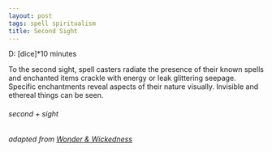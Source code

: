 ```yaml
---
layout: post
tags: spell spiritualism
title: Second Sight
---
```

D: [dice]*10 minutes

To the second sight, spell casters radiate the presence of their known spells and enchanted items crackle with energy or leak glittering seepage. Specific enchantments reveal aspects of their nature visually. Invisible and ethereal things can be seen.

###### second + sight
###### adapted from [Wonder & Wickedness](https://www.drivethrurpg.com/product/145647/Wonder--Wickedness)
